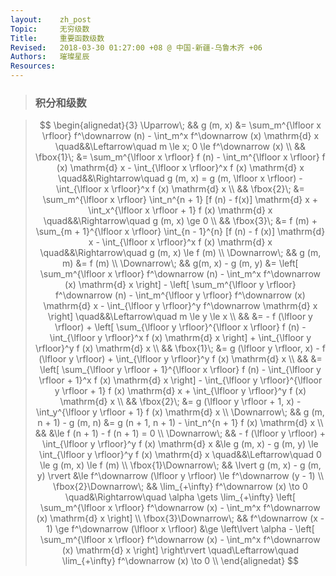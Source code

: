 ```yaml
---
layout:    zh_post
Topic:     无穷级数
Title:     重要函数级数
Revised:   2018-03-30 01:27:00 +08 @ 中国-新疆-乌鲁木齐 +06
Authors:   璀璨星辰
Resources:
---
```


> ### 积分和级数

> $$
> \begin{alignedat}{3}
>         \Uparrow\;   &&                                                                g (m, x) &= \sum_m^{\lfloor x \rfloor} f^\downarrow (n) - \int_m^x f^\downarrow (x) \mathrm{d} x \quad&&\Leftarrow\quad m \le x; 0 \le f^\downarrow (x) \\
>                      &&                                                              \fbox{1}\; &= \sum_m^{\lfloor x \rfloor} f (n) - \int_m^{\lfloor x \rfloor} f (x) \mathrm{d} x - \int_{\lfloor x \rfloor}^x f (x) \mathrm{d} x \quad&&\Rightarrow\quad g (m, x) = g (m, \lfloor x \rfloor) - \int_{\lfloor x \rfloor}^x f (x) \mathrm{d} x \\
>                      &&                                                              \fbox{2}\; &= \sum_m^{\lfloor x \rfloor} \int_n^{n + 1} [f (n) - f(x)] \mathrm{d} x + \int_x^{\lfloor x \rfloor + 1} f (x) \mathrm{d} x \quad&&\Rightarrow\quad g (m, x) \ge 0 \\
>                      &&                                                              \fbox{3}\; &= f (m) +  \sum_{m + 1}^{\lfloor x \rfloor} \int_{n - 1}^{n} [f (n) - f (x)] \mathrm{d} x - \int_{\lfloor x \rfloor}^x f (x) \mathrm{d} x \quad&&\Rightarrow\quad g (m, x) \le f (m) \\
>         \Downarrow\; &&                                                                g (m, m) &= f (m) \\
>         \Downarrow\; &&                                                      g(m, x) - g (m, y) &= \left[ \sum_m^{\lfloor x \rfloor} f^\downarrow (n) - \int_m^x f^\downarrow (x) \mathrm{d} x \right] - \left[ \sum_m^{\lfloor y \rfloor} f^\downarrow (n) - \int_m^{\lfloor y \rfloor} f^\downarrow (x) \mathrm{d} x - \int_{\lfloor y \rfloor}^y f^\downarrow \mathrm{d} x \right] \quad&&\Leftarrow\quad m \le y \le x \\
>                      &&                                                                         &= - f (\lfloor y \rfloor) + \left[ \sum_{\lfloor y \rfloor}^{\lfloor x \rfloor} f (n) - \int_{\lfloor y \rfloor}^x f (x) \mathrm{d} x \right] + \int_{\lfloor y \rfloor}^y f (x) \mathrm{d} x \\
>                      &&                                                              \fbox{1}\; &= g (\lfloor y \rfloor, x) - f (\lfloor y \rfloor) + \int_{\lfloor y \rfloor}^y f (x) \mathrm{d} x \\
>                      &&                                                                         &= \left[ \sum_{\lfloor y \rfloor + 1}^{\lfloor x \rfloor} f (n) - \int_{\lfloor y \rfloor + 1}^x f (x) \mathrm{d} x \right] - \int_{\lfloor y \rfloor}^{\lfloor y \rfloor + 1} f (x) \mathrm{d} x + \int_{\lfloor y \rfloor}^y f (x) \mathrm{d} x \\
>                      &&                                                              \fbox{2}\; &= g (\lfloor y \rfloor + 1, x) - \int_y^{\lfloor y \rfloor + 1} f (x) \mathrm{d} x \\
>         \Downarrow\; &&                                                 g (m, n + 1) - g (m, n) &= g (n + 1, n + 1) - \int_n^{n  + 1} f (x) \mathrm{d} x \\
>                      &&                                                                         &\le f (n + 1) - f (n + 1) = 0 \\
>         \Downarrow\; && - f (\lfloor y \rfloor) + \int_{\lfloor y \rfloor}^y f (x) \mathrm{d} x &\le g (m, x) - g (m, y) \le \int_{\lfloor y \rfloor}^y f (x) \mathrm{d} x \quad&&\Leftarrow\quad 0 \le g (m, x) \le f (m) \\
> \fbox{1}\Downarrow\; &&                                       \lvert g (m, x) - g (m, y) \rvert &\le f^\downarrow (\lfloor y \rfloor) \le f^\downarrow (y - 1) \\
> \fbox{2}\Downarrow\; &&                              \lim_{+\infty} f^\downarrow (x) \to 0 \quad&\Rightarrow\quad \alpha \gets \lim_{+\infty} \left[ \sum_m^{\lfloor x \rfloor} f^\downarrow (x) - \int_m^x f^\downarrow (x) \mathrm{d} x \right] \\
> \fbox{3}\Downarrow\; &&               f^\downarrow (x - 1) \ge f^\downarrow (\lfloor x \rfloor) &\ge \left\lvert \alpha - \left[ \sum_m^{\lfloor x \rfloor} f^\downarrow (x) - \int_m^x f^\downarrow (x) \mathrm{d} x \right] \right\rvert \quad\Leftarrow\quad \lim_{+\infty} f^\downarrow (x) \to 0 \\
> \end{alignedat}
> $$
>

